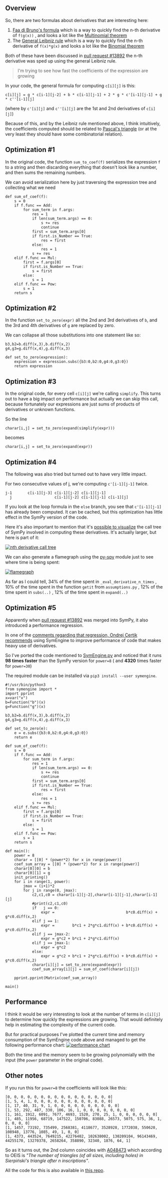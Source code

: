 Overview
--------

So, there are two formulas about derivatives that are interesting here:
1) [Faa di Bruno's formula](https://en.wikipedia.org/wiki/Fa%C3%A0_di_Bruno%27s_formula) which is a way to quickly find the n-th derivative of `f(g(x))` , and looks a lot like the [Multinomial theorem](https://en.wikipedia.org/wiki/Multinomial_theorem)
2) The [General Leibniz rule](https://en.wikipedia.org/wiki/General_Leibniz_rule) which is a way to quickly find the n-th derivative of `f(x)*g(x)` and looks a lot like the [Binomial theorem](https://en.wikipedia.org/wiki/Binomial_theorem)

Both of these have been discussed in [pull request #13892](https://github.com/sympy/sympy/pull/13892#issuecomment-357240042) the n-th derivative was sped up using the general Leibniz rule.

> I'm trying to see how fast the coefficients of the expression are growing

In your code, the general formula for computing `c[i][j]` is this:

`c[i][j] = g * c[i-1][j-2] + b * c[i-1][j-1] + 2 * g * c'[i-1][j-1] + g * c''[i-1][j]`

(where by `c'[i][j]` and `c''[i][j]` are the 1st and 2nd derivatives of `c[i][j]`)

Because of this, and by the Leibniz rule mentioned above, I think intuitively, the coefficients computed should be related to [Pascal's triangle](https://en.wikipedia.org/wiki/Pascal%27s_triangle) (or at the very least they should have some combinatorial relation).

Optimization #1
---------------

In the original code, the function `sum_to_coef(f)` serializes the expression `f` to a string and then discarding everything that doesn't look like a number, and then sums the remaining numbers.

We can avoid serialization here by just traversing the expression tree and collecting what we need

```python3
def sum_of_coef(f):
    s = 0
    if f.func == Add:
        for sum_term in f.args:
            res = 1
            if len(sum_term.args) == 0:
                s += res
                continue
            first = sum_term.args[0]
            if first.is_Number == True:
                res = first
            else:
                res = 1
            s += res
    elif f.func == Mul:
        first = f.args[0]
        if first.is_Number == True:
            s = first
        else:
            s = 1
    elif f.func == Pow:
        s = 1
    return s
```

Optimization #2
---------------

In the function `set_to_zero(expr)` all the 2nd and 3rd derivatives of `b`, and the 3rd and 4th derivatives of `g` are replaced by zero.

We can collapse all those substitutions into one statement like so:

```python3
b3,b2=b.diff(x,3),b.diff(x,2)
g4,g3=g.diff(x,4),g.diff(x,3)

def set_to_zero(expression):
    expression = expression.subs({b3:0,b2:0,g4:0,g3:0})
    return expression
```

Optimization #3
----------------

In the original code, for every cell `c[i][j]` we're calling `simplify`. This turns out to have a big impact on performance but actually we can skip this call, because fortunately our expressions are just sums of products of derivatives or unknown functions.

So the line

```python3
charar[i,j] = set_to_zero(expand(simplify(expr)))
```

becomes

```python3
charar[i,j] = set_to_zero(expand(expr))
```

Optimization #4
----------------

The following was also tried but turned out to have very little impact.

For two consecutive values of j, we're computing `c'[i-1][j-1]` twice.

```                                                
j-1       c[i-1][j-3] c[i-1][j-2] c[i-1][j-1]
  j                   c[i-1][j-2] c[i-1][j-1] c[i-1][j]
```

If you look at the loop formula in the `else` branch, you see that `c'[i-1][j-1]` has already been computed. It can be cached, but this optimization
has little effect in the SymPy version of the code.

Here it's also important to mention that it's [possible to visualize](https://stackoverflow.com/a/65147704/827519) the call tree of SymPy involved in computing these derivatives. It's actually larger, but here is part of it:

[![nth derivative call tree][1]][1]

We can also generate a flamegraph using the [py-spy](https://github.com/benfred/py-spy) module just to see where time is being spent:

[![flamegraph][2]][2]

As far as I could tell, 34% of the time spent in `_eval_derivative_n_times` , 10% of the time spent in the function `getit` from `assumptions.py` , 12% of the time spent in `subs(..)` , 12% of the time spent in `expand(..)` 


Optimization #5
----------------

Apparently when [pull request #13892](https://github.com/sympy/sympy/pull/13892#issuecomment-357240042) was merged into SymPy, it also introduced a performance regression.

In one of the [comments regarding that regression, Ondrej Certik recommends](https://github.com/sympy/sympy/issues/14674#issuecomment-539249502) using SymEngine to improve performance of code that makes heavy use of derivatives.

So I've ported the code mentioned to [SymEngine.py](https://github.com/symengine/symengine.py) and noticed that it runs **98 times faster** than the SymPy version for `power=8` ( and **4320** times faster for `power=30`)

The required module can be installed via `pip3 install --user symengine`.


```python3
#!/usr/bin/python3
from symengine import *
import pprint
x=var("x")
b=Function("b")(x)
g=Function("g")(x)

b3,b2=b.diff(x,3),b.diff(x,2)
g4,g3=g.diff(x,4),g.diff(x,3)

def set_to_zero(e):
    e = e.subs({b3:0,b2:0,g4:0,g3:0})
    return e

def sum_of_coef(f):
    s = 0
    if f.func == Add:
        for sum_term in f.args:
            res = 1
            if len(sum_term.args) == 0:
                s += res
                continue
            first = sum_term.args[0]
            if first.is_Number == True:
                res = first
            else:
                res = 1
            s += res
    elif f.func == Mul:
        first = f.args[0]
        if first.is_Number == True:
            s = first
        else:
            s = 1
    elif f.func == Pow:
        s = 1
    return s

def main():
    power = 8
    charar = [[0] * (power*2) for x in range(power)]
    coef_sum_array = [[0] * (power*2) for x in range(power)]
    charar[0][0] = b
    charar[0][1] = g
    init_printing()
    for i in range(1, power):
        jmax = (i+1)*2
        for j in range(0, jmax):
            c2,c1,c0 = charar[i-1][j-2],charar[i-1][j-1],charar[i-1][j]
            #print(c2,c1,c0)
            if   j == 0:
                expr =                                b*c0.diff(x) + g*c0.diff(x,2)
            elif j == 1:
                expr =        b*c1 + 2*g*c1.diff(x) + b*c0.diff(x) + g*c0.diff(x,2)
            elif j == jmax-2:
                expr = g*c2 + b*c1 + 2*g*c1.diff(x)
            elif j == jmax-1:
                expr = g*c2
            else:
                expr = g*c2 + b*c1 + 2*g*c1.diff(x) + b*c0.diff(x) + g*c0.diff(x,2)
            charar[i][j] = set_to_zero(expand(expr))
            coef_sum_array[i][j] = sum_of_coef(charar[i][j])

    pprint.pprint(Matrix(coef_sum_array))

main()
```


Performance
-----------

I think it would be very interesting to look at the number of terms in `c[i][j]` to determine how quickly the expressions are growing. That would definitely help in estimating the complexity of the current code.

But for practical purposes I've plotted the current time and memory consumption of the SymEngine code above and managed to get the following performance chart: [![performance chart][3]][3]

Both the time and the memory seem to be growing polynomially with the input (the `power` parameter in the original code).

Other notes
-----------

If you run this for `power=8` the coefficients will look like this:

```
[0, 0, 0, 0, 0, 0, 0, 0, 0, 0, 0, 0, 0, 0, 0, 0]
[1, 5, 4, 1, 0, 0, 0, 0, 0, 0, 0, 0, 0, 0, 0, 0]
[1, 17, 40, 31, 9, 1, 0, 0, 0, 0, 0, 0, 0, 0, 0, 0]
[1, 53, 292, 487, 330, 106, 16, 1, 0, 0, 0, 0, 0, 0, 0, 0]
[1, 161, 1912, 6091, 7677, 4693, 1520, 270, 25, 1, 0, 0, 0, 0, 0, 0]
[1, 485, 11956, 68719, 147522, 150706, 83088, 26573, 5075, 575, 36, 1, 0, 0, 0, 0]
[1, 1457, 73192, 735499, 2568381, 4118677, 3528928, 1772038, 550620, 108948, 13776, 1085, 49, 1, 0, 0]
[1, 4373, 443524, 7649215, 42276402, 102638002, 130209104, 96143469, 44255170, 13270378, 2658264, 358890, 32340, 1876, 64, 1]
```

So as it turns out, the 2nd column coincides with [A048473](http://oeis.org/A048473) which according to OEIS is *"The number of triangles (of all sizes, including holes) in Sierpiński's triangle after n inscriptions"*.


All the code for this is also available in [this repo](https://github.com/wsdookadr/so/tree/master/so-65707040).


  [1]: https://i.stack.imgur.com/q58FS.png
  [2]: https://i.stack.imgur.com/tJBbl.png
  [3]: https://i.stack.imgur.com/cV19w.png